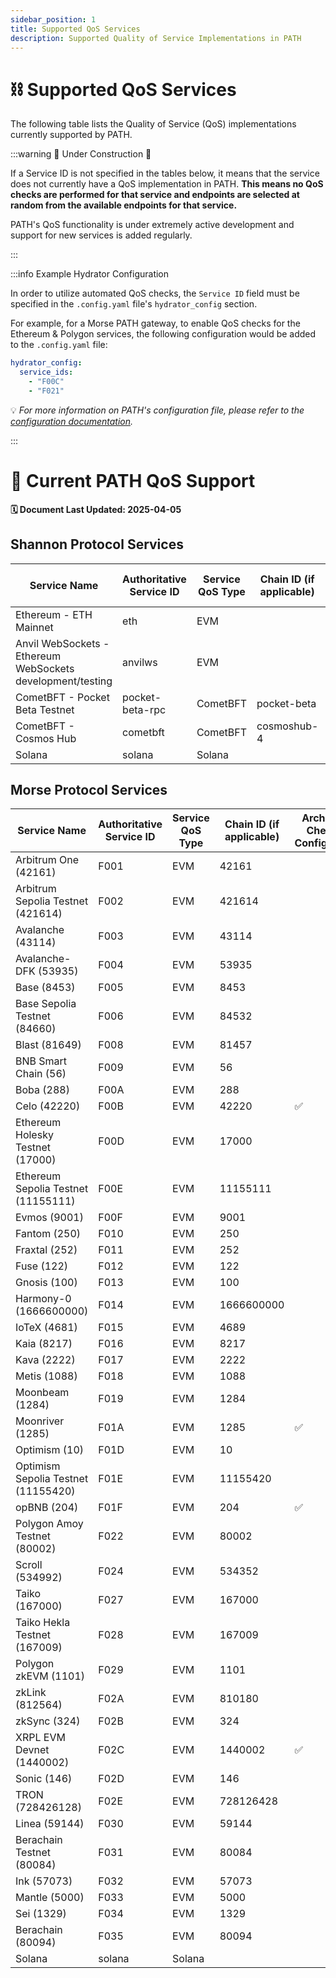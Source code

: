 ```yaml
---
sidebar_position: 1
title: Supported QoS Services
description: Supported Quality of Service Implementations in PATH
---
```


# ⛓️ Supported QoS Services

The following table lists the Quality of Service (QoS) implementations currently supported by PATH.

:::warning 🚧 Under Construction 🚧

If a Service ID is not specified in the tables below, it means that the service does not currently have a QoS implementation in PATH. **This means no QoS checks are performed for that service and endpoints are selected at random from the available endpoints for that service.**

PATH's QoS functionality is under extremely active development and support for new services is added regularly.

:::

:::info Example Hydrator Configuration

In order to utilize automated QoS checks, the `Service ID` field must be specified in the `.config.yaml` file's `hydrator_config` section.

For example, for a Morse PATH gateway, to enable QoS checks for the Ethereum & Polygon services, the following configuration would be added to the `.config.yaml` file:

```yaml 
hydrator_config:
  service_ids:
    - "F00C"
    - "F021"
```

💡 *For more information on PATH's configuration file, please refer to the [configuration documentation](../../develop/path/configuration.md).*

:::

# 🌿 Current PATH QoS Support

**🗓️ Document Last Updated: 2025-04-05**

## Shannon Protocol Services

| Service Name                                               | Authoritative Service ID | Service QoS Type | Chain ID (if applicable) | Archival Check Configured |
| ---------------------------------------------------------- | ------------------------ | ---------------- | ------------------------ | ------------------------- |
| Ethereum - ETH Mainnet                                     | eth                      | EVM              |                          | ✅                         |
| Anvil WebSockets - Ethereum WebSockets development/testing | anvilws                  | EVM              |                          |                           |
| CometBFT - Pocket Beta Testnet                             | pocket-beta-rpc          | CometBFT         | pocket-beta              |                           |
| CometBFT - Cosmos Hub                                      | cometbft                 | CometBFT         | cosmoshub-4              |                           |
| Solana                                                     | solana                   | Solana           |                          |                           |

## Morse Protocol Services

| Service Name                        | Authoritative Service ID | Service QoS Type | Chain ID (if applicable) | Archival Check Configured |
| ----------------------------------- | ------------------------ | ---------------- | ------------------------ | ------------------------- |
| Arbitrum One (42161)                | F001                     | EVM              | 42161                    |                           |
| Arbitrum Sepolia Testnet (421614)   | F002                     | EVM              | 421614                   |                           |
| Avalanche (43114)                   | F003                     | EVM              | 43114                    |                           |
| Avalanche-DFK (53935)               | F004                     | EVM              | 53935                    |                           |
| Base (8453)                         | F005                     | EVM              | 8453                     |                           |
| Base Sepolia Testnet (84660)        | F006                     | EVM              | 84532                    |                           |
| Blast (81649)                       | F008                     | EVM              | 81457                    |                           |
| BNB Smart Chain (56)                | F009                     | EVM              | 56                       |                           |
| Boba (288)                          | F00A                     | EVM              | 288                      |                           |
| Celo (42220)                        | F00B                     | EVM              | 42220                    | ✅                         |
| Ethereum Holesky Testnet (17000)    | F00D                     | EVM              | 17000                    |                           |
| Ethereum Sepolia Testnet (11155111) | F00E                     | EVM              | 11155111                 |                           |
| Evmos (9001)                        | F00F                     | EVM              | 9001                     |                           |
| Fantom (250)                        | F010                     | EVM              | 250                      |                           |
| Fraxtal (252)                       | F011                     | EVM              | 252                      |                           |
| Fuse (122)                          | F012                     | EVM              | 122                      |                           |
| Gnosis (100)                        | F013                     | EVM              | 100                      |                           |
| Harmony-0 (1666600000)              | F014                     | EVM              | 1666600000               |                           |
| IoTeX (4681)                        | F015                     | EVM              | 4689                     |                           |
| Kaia (8217)                         | F016                     | EVM              | 8217                     |                           |
| Kava (2222)                         | F017                     | EVM              | 2222                     |                           |
| Metis (1088)                        | F018                     | EVM              | 1088                     |                           |
| Moonbeam (1284)                     | F019                     | EVM              | 1284                     |                           |
| Moonriver (1285)                    | F01A                     | EVM              | 1285                     | ✅                         |
| Optimism (10)                       | F01D                     | EVM              | 10                       |                           |
| Optimism Sepolia Testnet (11155420) | F01E                     | EVM              | 11155420                 |                           |
| opBNB (204)                         | F01F                     | EVM              | 204                      | ✅                         |
| Polygon Amoy Testnet (80002)        | F022                     | EVM              | 80002                    |                           |
| Scroll (534992)                     | F024                     | EVM              | 534352                   |                           |
| Taiko (167000)                      | F027                     | EVM              | 167000                   |                           |
| Taiko Hekla Testnet (167009)        | F028                     | EVM              | 167009                   |                           |
| Polygon zkEVM (1101)                | F029                     | EVM              | 1101                     |                           |
| zkLink (812564)                     | F02A                     | EVM              | 810180                   |                           |
| zkSync (324)                        | F02B                     | EVM              | 324                      |                           |
| XRPL EVM Devnet (1440002)           | F02C                     | EVM              | 1440002                  | ✅                         |
| Sonic (146)                         | F02D                     | EVM              | 146                      |                           |
| TRON (728426128)                    | F02E                     | EVM              | 728126428                |                           |
| Linea (59144)                       | F030                     | EVM              | 59144                    |                           |
| Berachain Testnet (80084)           | F031                     | EVM              | 80084                    |                           |
| Ink (57073)                         | F032                     | EVM              | 57073                    |                           |
| Mantle (5000)                       | F033                     | EVM              | 5000                     |                           |
| Sei (1329)                          | F034                     | EVM              | 1329                     |                           |
| Berachain (80094)                   | F035                     | EVM              | 80094                    |                           |
| Solana                              | solana                   | Solana           |                          |                           |
